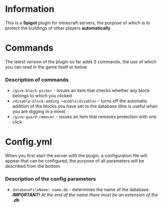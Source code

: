 # Information
This is a **Spigot** plugin for minecraft servers, the purpose of which is to protect the buildings of other players **automatically**

# Commands
The latest version of the plugin so far adds 3 commands, the use of which you can read in the game itself or below

### Description of commands
- `/give-block-picker` - issues an item that checks whether any block belongs to which you clicked
- `/disable-block-adding <enable|disable>` - turns off the automatic addition of the blocks you have set to the database (this is useful when you are digging in a mine)
- `/give-guard-remover` - issues an item that removes protection with one click

# Config.yml
When you first start the server with the plugin, a configuration file will appear that can be configured, the purpose of all parameters will be described from the bottom.

### Description of the config parameters
- `databaseFileName: name.db` - determines the name of the database. **_IMPORTANT!_** _At the end of the name there must be an extension of the **.db**_